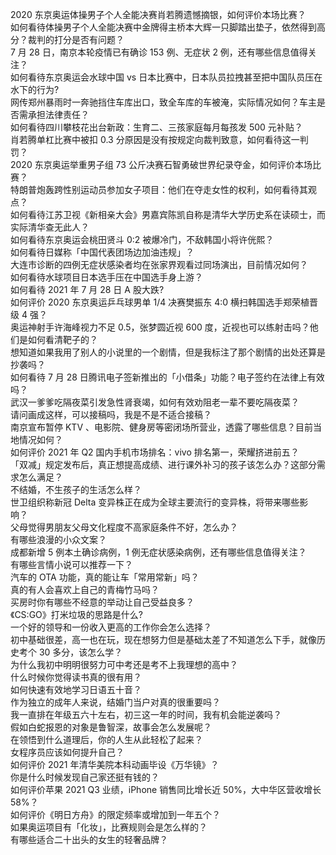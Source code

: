 2020 东京奥运体操男子个人全能决赛肖若腾遗憾摘银，如何评价本场比赛？  
如何看待体操男子个人全能决赛中金牌得主桥本大辉一只脚踏出垫子，依然得到高分？裁判的打分是否有问题？  
7 月 28 日，南京本轮疫情已有确诊 153 例、无症状 2 例，还有哪些信息值得关注？  
如何看待东京奥运会水球中国 vs 日本比赛中，日本队员拉拽甚至把中国队员压在水下的行为?  
网传郑州暴雨时一奔驰挡住车库出口，致全车库的车被淹，实际情况如何？车主是否需承担法律责任？  
如何看待四川攀枝花出台新政：生育二、三孩家庭每月每孩发 500 元补贴？  
肖若腾单杠比赛中被扣 0.3 分原因是没有按规定向裁判致意，如何看待这一判罚？  
2020 东京奥运举重男子组 73 公斤决赛石智勇破世界纪录夺金，如何评价本场比赛？  
特朗普炮轰跨性别运动员参加女子项目：他们在夺走女性的权利，如何看待其观点？  
如何看待江苏卫视《新相亲大会》男嘉宾陈凯自称是清华大学历史系在读硕士，而实际清华查无此人？  
如何看待东京奥运会桃田贤斗 0:2 被爆冷门，不敌韩国小将许侊熙？  
如何看待日媒称「中国代表团场边加油违规」？  
大连市诊断的四例无症状感染者均在张家界观看过同场演出，目前情况如何？  
如何看待水球项目日本选手压在中国选手身上游？  
如何看待 2021 年 7 月 28 日 A 股大跌?  
如何评价 2020 东京奥运乒乓球男单 1/4 决赛樊振东 4:0 横扫韩国选手郑荣植晋级 4 强？  
奥运神射手许海峰视力不足 0.5，张梦圆近视 600 度，近视也可以练射击吗？他们是如何看清靶子的？  
想知道如果我用了别人的小说里的一个剧情，但是我标注了那个剧情的出处还算是抄袭吗？  
如何看待 7 月 28 日腾讯电子签新推出的「小借条」功能？电子签约在法律上有效吗？  
武汉一爹爹吃隔夜菜引发急性肾衰竭，如何有效劝阻老一辈不要吃隔夜菜？  
请问画成这样，可以接稿吗，我是不是不适合接稿？  
南京宣布暂停 KTV 、电影院、健身房等密闭场所营业，透露了哪些信息？目前当地情况如何？  
如何评价 2021 年 Q2 国内手机市场排名：vivo 排名第一，荣耀挤进前五？  
「双减」规定发布后，真正想提高成绩、进行课外补习的孩子该怎么办？这部分需求怎么满足？  
不结婚，不生孩子的生活怎么样？  
世卫组织称新冠 Delta 变异株正在成为全球主要流行的变异株，将带来哪些影响？  
父母觉得男朋友父母文化程度不高家庭条件不好，怎么办？  
有哪些浪漫的小众文案？  
成都新增 5 例本土确诊病例，1 例无症状感染病例，还有哪些信息值得关注？  
有哪些言情小说可以推荐一下？  
汽车的 OTA 功能，真的能让车「常用常新」吗？  
真的有人会喜欢上自己的青梅竹马吗？  
买房时你有哪些不经意的举动让自己受益良多？  
《CS:GO》打米垃圾的思路是什么?  
一个好的领导和一份收入更高的工作你会怎么选择？  
初中基础很差，高一也在玩，现在想努力但是基础太差了不知道怎么下手，就像历史考个 30 多分，该怎么学？  
为什么我初中明明很努力可中考还是考不上我理想的高中？  
什么时候你觉得读书真的很有用？  
如何快速有效地学习日语五十音？  
作为独立的成年人来说，结婚门当户对真的很重要吗？  
我一直排在年级五六十左右，初三这一年的时间，我有机会能逆袭吗？  
假如白蛇报恩的对象是鲁智深，故事会怎么发展呢？  
在领悟到什么道理后，你的人生从此轻松了起来？  
女程序员应该如何提升自己？  
如何评价 2021 年清华美院本科动画毕设《万华镜》？  
你是什么时候发现自己家还挺有钱的？  
如何评价苹果 2021 Q3 业绩，iPhone 销售同比增长近 50%，大中华区营收增长 58%？  
如何评价《明日方舟》的限定频率或增加到一年五个？  
如果奥运项目有「化妆」，比赛规则会是怎么样的？  
有哪些适合二十出头的女生的轻奢品牌？  
